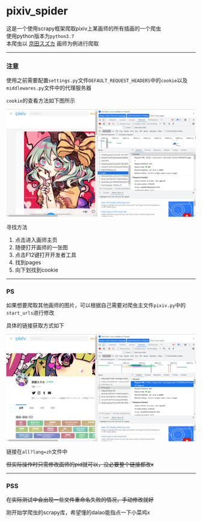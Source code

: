 # pixiv_spider
这是一个使用scrapy框架爬取pixiv上某画师的所有插画的一个爬虫  
使用python版本为`python3.7`   
本爬虫以 [京田スズカ](https://www.pixiv.net/users/3718340) 画师为例进行爬取 
***
### 注意  
使用之前需要配置`settings.py`文件`DEFAULT_REQUEST_HEADERS`中的`cookie`以及`middlewares.py`文件中的代理服务器  
  
`cookie`的查看方法如下图所示    

![cookie](cookie截图.jpg)  

寻找方法
1. 点击进入画师主页
2. 随便打开画师的一张图
3. 点击F12键打开开发者工具
4. 找到pages
5. 向下划找到cookie

***
### PS
如果想要爬取其他画师的图片，可以根据自己需要对爬虫主文件`pixiv.py`中的`start_urls`进行修改  
  
具体的链接获取方式如下  

![start_urls](start_urls.jpg)  

链接在`all?lang=zh`文件中  

~~但实际操作时只需修改画师的pid就可以，没必要整个链接都改x~~

***
### PSS
~~在实际测试中会出现一些文件重命名失败的情况，手动修改就好~~  

刚开始学爬虫的scrapy库，希望懂的dalao能指点一下小菜鸡x

